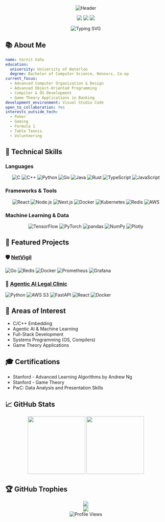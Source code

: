 <div align="center">
  <img src="https://capsule-render.vercel.app/api?type=waving&color=gradient&height=150&section=header&text=Varnit%20Sahu&fontSize=50&animation=fadeIn&fontAlignY=32&desc=Software%20Engineer&descAlignY=50&descAlign=70" alt="Header" />
</div>

<p align="center">
  <a href="mailto:vsahu@uwaterloo.ca"><img src="https://img.shields.io/badge/Email-vsahu%40uwaterloo.ca-4285F4?style=for-the-badge&logo=gmail&logoColor=white&labelColor=2e3440&color=4c566a"/></a>
  <a href="https://linkedin.com/in/varnitsahu"><img src="https://img.shields.io/badge/LinkedIn-varnitsahu-0077B5?style=for-the-badge&logo=linkedin&logoColor=white&labelColor=2e3440&color=4c566a"/></a>
  <a href="https://github.com/VarnitOS"><img src="https://img.shields.io/badge/GitHub-VarnitOS-181717?style=for-the-badge&logo=github&logoColor=white&labelColor=2e3440&color=4c566a"/></a>
</p>

<div align="center">
  <img src="https://readme-typing-svg.herokuapp.com?font=Fira+Code&weight=500&size=28&duration=4000&pause=1000&color=88C0D0&center=true&vCenter=true&width=600&height=70&lines=Building+High-Performance+Systems;Machine+Learning+%26+Game+Theory;Full+Stack+Development;Low-Level+Systems+Programming" alt="Typing SVG" />
</div>

## 📚 About Me

```yaml
name: Varnit Sahu
education:
  university: University of Waterloo
  degree: Bachelor of Computer Science, Honours, Co-op
current_focus:
  - Advanced Computer Organization & Design
  - Advanced Object-Oriented Programming
  - Compiler & OS Development
  - Game Theory Applications in Banking
development_environment: Visual Studio Code
open_to_collaboration: Yes
interests_outside_tech:
  - Poker
  - Gaming
  - Formula 1
  - Table Tennis
  - Volunteering
```

## 🔧 Technical Skills

### Languages
<p align="center">
  <img src="https://img.shields.io/badge/C-A8B9CC?style=for-the-badge&logo=c&logoColor=black" alt="C" />
  <img src="https://img.shields.io/badge/C++-00599C?style=for-the-badge&logo=c%2B%2B&logoColor=white" alt="C++" />
  <img src="https://img.shields.io/badge/Python-3776AB?style=for-the-badge&logo=python&logoColor=white" alt="Python" />
  <img src="https://img.shields.io/badge/Go-00ADD8?style=for-the-badge&logo=go&logoColor=white" alt="Go" />
  <img src="https://img.shields.io/badge/Java-ED8B00?style=for-the-badge&logo=openjdk&logoColor=white" alt="Java" />
  <img src="https://img.shields.io/badge/Rust-000000?style=for-the-badge&logo=rust&logoColor=white" alt="Rust" />
  <img src="https://img.shields.io/badge/TypeScript-3178C6?style=for-the-badge&logo=typescript&logoColor=white" alt="TypeScript" />
  <img src="https://img.shields.io/badge/JavaScript-F7DF1E?style=for-the-badge&logo=javascript&logoColor=black" alt="JavaScript" />
</p>

### Frameworks & Tools
<p align="center">
  <img src="https://img.shields.io/badge/React-61DAFB?style=for-the-badge&logo=react&logoColor=black" alt="React" />
  <img src="https://img.shields.io/badge/Node.js-339933?style=for-the-badge&logo=nodedotjs&logoColor=white" alt="Node.js" />
  <img src="https://img.shields.io/badge/Next.js-000000?style=for-the-badge&logo=nextdotjs&logoColor=white" alt="Next.js" />
  <img src="https://img.shields.io/badge/Docker-2496ED?style=for-the-badge&logo=docker&logoColor=white" alt="Docker" />
  <img src="https://img.shields.io/badge/Kubernetes-326CE5?style=for-the-badge&logo=kubernetes&logoColor=white" alt="Kubernetes" />
  <img src="https://img.shields.io/badge/Redis-DC382D?style=for-the-badge&logo=redis&logoColor=white" alt="Redis" />
  <img src="https://img.shields.io/badge/AWS-232F3E?style=for-the-badge&logo=amazonaws&logoColor=white" alt="AWS" />
</p>

### Machine Learning & Data
<p align="center">
  <img src="https://img.shields.io/badge/TensorFlow-FF6F00?style=for-the-badge&logo=tensorflow&logoColor=white" alt="TensorFlow" />
  <img src="https://img.shields.io/badge/PyTorch-EE4C2C?style=for-the-badge&logo=pytorch&logoColor=white" alt="PyTorch" />
  <img src="https://img.shields.io/badge/pandas-150458?style=for-the-badge&logo=pandas&logoColor=white" alt="pandas" />
  <img src="https://img.shields.io/badge/NumPy-013243?style=for-the-badge&logo=numpy&logoColor=white" alt="NumPy" />
  <img src="https://img.shields.io/badge/Plotly-3F4F75?style=for-the-badge&logo=plotly&logoColor=white" alt="Plotly" />
</p>

## 🚀 Featured Projects

### 🛡️ [NetVigil](https://github.com/VarnitOS/NetVigil)
<p>
  <img src="https://img.shields.io/badge/Go-00ADD8?style=flat-square&logo=go&logoColor=white" alt="Go" />
  <img src="https://img.shields.io/badge/Redis-DC382D?style=flat-square&logo=redis&logoColor=white" alt="Redis" />
  <img src="https://img.shields.io/badge/Docker-2496ED?style=flat-square&logo=docker&logoColor=white" alt="Docker" />
  <img src="https://img.shields.io/badge/Prometheus-E6522C?style=flat-square&logo=prometheus&logoColor=white" alt="Prometheus" />
  <img src="https://img.shields.io/badge/Grafana-F46800?style=flat-square&logo=grafana&logoColor=white" alt="Grafana" />
</p>

### 🤖 [Agentic AI Legal Clinic](https://github.com/VarnitOS/GenAiGenesis)
<p>
  <img src="https://img.shields.io/badge/Python-3776AB?style=flat-square&logo=python&logoColor=white" alt="Python" />
  <img src="https://img.shields.io/badge/AWS_S3-569A31?style=flat-square&logo=amazons3&logoColor=white" alt="AWS S3" />
  <img src="https://img.shields.io/badge/FastAPI-009688?style=flat-square&logo=fastapi&logoColor=white" alt="FastAPI" />
  <img src="https://img.shields.io/badge/React-61DAFB?style=flat-square&logo=react&logoColor=black" alt="React" />
  <img src="https://img.shields.io/badge/Docker-2496ED?style=flat-square&logo=docker&logoColor=white" alt="Docker" />
</p>

## 🧠 Areas of Interest
- C/C++ Embedding
- Agentic AI & Machine Learning
- Full-Stack Development
- Systems Programming (OS, Compilers)
- Game Theory Applications

## 🎓 Certifications
- Stanford - Advanced Learning Algorithms by Andrew Ng
- Stanford - Game Theory
- PwC: Data Analysis and Presentation Skills

## 📈 GitHub Stats

<div align="center">
  <img height="180em" src="https://github-readme-stats.vercel.app/api?username=VarnitOS&show_icons=true&theme=nord&include_all_commits=true&count_private=true" />
  <img height="180em" src="https://github-readme-stats.vercel.app/api/top-langs/?username=VarnitOS&layout=compact&theme=nord" />
</div>

## 🏆 GitHub Trophies
<div align="center">
  <img src="https://github-profile-trophy.vercel.app/?username=VarnitOS&theme=nord&no-frame=true&row=1&margin-w=15" />
</div>

<div align="center">
  <img src="https://capsule-render.vercel.app/api?type=waving&color=gradient&height=100&section=footer" />
</div>

<div align="center">
  <img src="https://komarev.com/ghpvc/?username=VarnitOS&color=88C0D0&style=flat-square" alt="Profile Views" />
</div>
